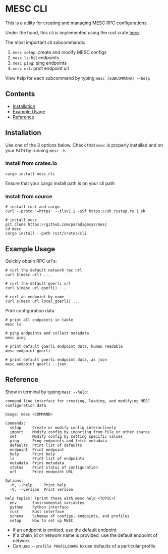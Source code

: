 
# MESC CLI

This is a utility for creating and managing MESC RPC configurations.

Under the hood, this cli is implemented using the rust crate [here](../rust/crates/mesc_cli).

The most important cli subcommands:
1. `mesc setup`: create and modify MESC configs
2. `mesc ls`: list endpoints
3. `mesc ping`: ping endpoints
4. `mesc url`: print endpoint url

View help for each subcommand by typing `mesc [SUBCOMMAND] --help`

## Contents
- [Installation](#installation)
- [Example Usage](#example-usage)
- [Reference](#reference)

## Installation

Use one of the 3 options below. Check that `mesc` is properly installed and on your `PATH` by running `mesc -h`.

### Install from crates.io

`cargo install mesc_cli`

Ensure that your cargo install path is on your cli path

### Install from source

```console
# install rust and cargo
curl --proto '=https' --tlsv1.2 -sSf https://sh.rustup.rs | sh

# install mesc
git clone https://github.com/paradigmxyz/mesc
cd mesc
cargo install --path rust/crates/cli
```

## Example Usage

Quickly obtain RPC url's:
```console
# curl the default network rpc url
curl $(mesc url) ...

# curl the default goerli url
curl $(mesc url goerli) ...

# curl an endpoint by name
curl $(mesc url local_goerli) ...
```

Print configuration data
```console
# print all endpoints in table
mesc ls

# ping endpoints and collect metadata
mesc ping

# print default goerli endpoint data, human readable
mesc endpoint goerli

# print default goerli endpoint data, as json
mesc endpoint goerli --json
```

## Reference

Show in terminal by typing `mesc --help`:

```
command line interface for creating, loading, and modifying MESC configuration data

Usage: mesc <COMMAND>

Commands:
  setup     Create or modify config interactively
  import    Modify config by importing from file or other source
  set       Modify config by setting specific values
  ping      Ping endpoints and fetch metadata
  defaults  Print list of defaults
  endpoint  Print endpoint
  help      Print help
  ls        Print list of endpoints
  metadata  Print metadata
  status    Print status of configuration
  url       Print endpoint URL

Options:
  -h, --help     Print help
  -V, --version  Print version

Help topics: (print these with mesc help <TOPIC>)
  env       Environmental variables
  python    Python interface
  rust      Rust interface
  schema    Schemas of configs, endpoints, and profiles
  setup     How to set up MESC
```

- If an endpoint is omitted, use the default endpoint
- If a chain_id or network name is provided, use the default endpoint of network
- Can use `--profile PROFILENAME` to use defaults of a particular profile
